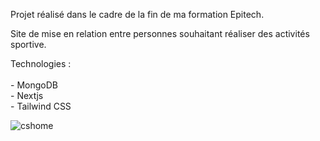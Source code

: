 Projet réalisé dans le cadre de la fin de ma formation Epitech.</br>

Site de mise en relation entre personnes souhaitant réaliser des activités sportive.</br>

<div style=bold>Technologies :</div></br>
    - MongoDB</br>
    - Nextjs</br>
    - Tailwind CSS</br>
   
![cshome](https://user-images.githubusercontent.com/106961024/205076568-3f9a6a27-cedb-47a5-8442-9e4a3999e94c.png)
